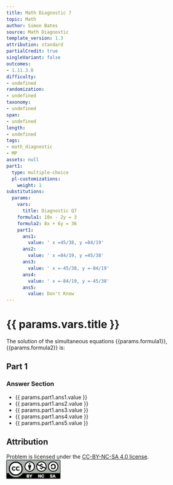 ```yaml
---
title: Math Diagnostic 7
topic: Math
author: Simon Bates
source: Math Diagnostic
template_version: 1.3
attribution: standard
partialCredit: true
singleVariant: false
outcomes:
- 1.11.3.0
difficulty:
- undefined
randomization:
- undefined
taxonomy:
- undefined
span:
- undefined
length:
- undefined
tags:
- math_diagnostic
- MP
assets: null
part1:
  type: multiple-choice
  pl-customizations:
    weight: 1
substitutions:
  params:
    vars:
      title: Diagnostic Q7
    formula1: 10x - 2y = 3
    formula2: 8x + 6y = 36
    part1:
      ans1:
        value: ' x =45/38, y =84/19'
      ans2:
        value: ' x =84/19, y =45/38'
      ans3:
        value: ' x =-45/38, y =-84/19'
      ans4:
        value: ' x =-84/19, y =-45/38'
      ans5:
        value: Don't Know
---
```

# {{ params.vars.title }}
The solution of the simultaneous equations {{params.formula1}}, {{params.formula2}} is:

## Part 1

### Answer Section

- {{ params.part1.ans1.value }}
- {{ params.part1.ans2.value }}
- {{ params.part1.ans3.value }}
- {{ params.part1.ans4.value }}
- {{ params.part1.ans5.value }}

## Attribution

Problem is licensed under the [CC-BY-NC-SA 4.0 license](https://creativecommons.org/licenses/by-nc-sa/4.0/).<br> ![The Creative Commons 4.0 license requiring attribution-BY, non-commercial-NC, and share-alike-SA license.](https://raw.githubusercontent.com/firasm/bits/master/by-nc-sa.png)